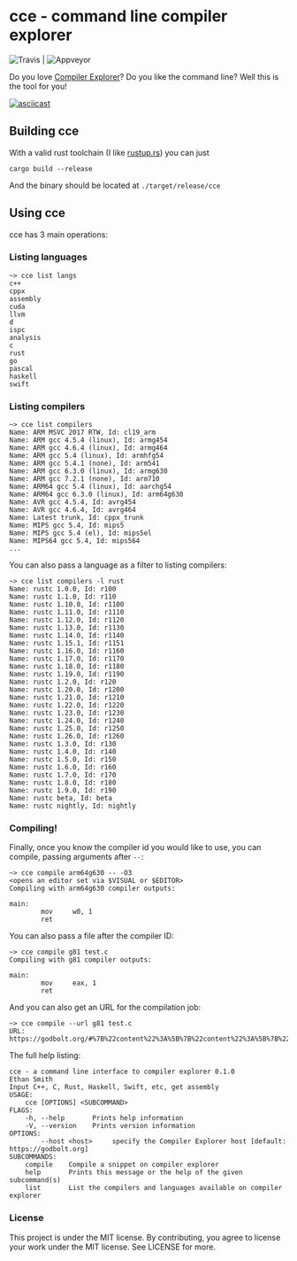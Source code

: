 # cce - command line compiler explorer

![Travis](https://img.shields.io/travis/ethanhs/cce.svg?style=flat-square) | ![Appveyor](https://img.shields.io/appveyor/ci/ethanhs/cce.svg?style=flat-square)

Do you love [Compiler Explorer](https://godbolt.org/)? Do you like the command line? Well this is the tool for you!

[![asciicast](https://asciinema.org/a/lRhuNuTp33d8i2aMwhdNVd8ON.svg)](https://asciinema.org/a/lRhuNuTp33d8i2aMwhdNVd8ON)

## Building cce

With a valid rust toolchain (I like [rustup.rs](https://rustup.rs/)) you can just
```
cargo build --release
```

And the binary should be located at `./target/release/cce`

## Using cce

cce has 3 main operations:

### Listing languages

```
~> cce list langs
c++
cppx
assembly
cuda
llvm
d
ispc
analysis
c
rust
go
pascal
haskell
swift
```

### Listing compilers

```
~> cce list compilers
Name: ARM MSVC 2017 RTW, Id: cl19_arm
Name: ARM gcc 4.5.4 (linux), Id: armg454
Name: ARM gcc 4.6.4 (linux), Id: armg464
Name: ARM gcc 5.4 (linux), Id: armhfg54
Name: ARM gcc 5.4.1 (none), Id: arm541
Name: ARM gcc 6.3.0 (linux), Id: armg630
Name: ARM gcc 7.2.1 (none), Id: arm710
Name: ARM64 gcc 5.4 (linux), Id: aarchg54
Name: ARM64 gcc 6.3.0 (linux), Id: arm64g630
Name: AVR gcc 4.5.4, Id: avrg454
Name: AVR gcc 4.6.4, Id: avrg464
Name: Latest trunk, Id: cppx_trunk
Name: MIPS gcc 5.4, Id: mips5
Name: MIPS gcc 5.4 (el), Id: mips5el
Name: MIPS64 gcc 5.4, Id: mips564
...
```

You can also pass a language as a filter to listing compilers:

```
~> cce list compilers -l rust
Name: rustc 1.0.0, Id: r100
Name: rustc 1.1.0, Id: r110
Name: rustc 1.10.0, Id: r1100
Name: rustc 1.11.0, Id: r1110
Name: rustc 1.12.0, Id: r1120
Name: rustc 1.13.0, Id: r1130
Name: rustc 1.14.0, Id: r1140
Name: rustc 1.15.1, Id: r1151
Name: rustc 1.16.0, Id: r1160
Name: rustc 1.17.0, Id: r1170
Name: rustc 1.18.0, Id: r1180
Name: rustc 1.19.0, Id: r1190
Name: rustc 1.2.0, Id: r120
Name: rustc 1.20.0, Id: r1200
Name: rustc 1.21.0, Id: r1210
Name: rustc 1.22.0, Id: r1220
Name: rustc 1.23.0, Id: r1230
Name: rustc 1.24.0, Id: r1240
Name: rustc 1.25.0, Id: r1250
Name: rustc 1.26.0, Id: r1260
Name: rustc 1.3.0, Id: r130
Name: rustc 1.4.0, Id: r140
Name: rustc 1.5.0, Id: r150
Name: rustc 1.6.0, Id: r160
Name: rustc 1.7.0, Id: r170
Name: rustc 1.8.0, Id: r180
Name: rustc 1.9.0, Id: r190
Name: rustc beta, Id: beta
Name: rustc nightly, Id: nightly
```

### Compiling!

Finally, once you know the compiler id you would like to use, you can compile, passing arguments after `--`:

```
~> cce compile arm64g630 -- -O3
<opens an editor set via $VISUAL or $EDITOR>
Compiling with arm64g630 compiler outputs:

main:
        mov     w0, 1
        ret
```

You can also pass a file after the compiler ID:

```
~> cce compile g81 test.c
Compiling with g81 compiler outputs:

main:
        mov     eax, 1
        ret
```

And you can also get an URL for the compilation job:
```
~> cce compile --url g81 test.c
URL: https://godbolt.org/#%7B%22content%22%3A%5B%7B%22content%22%3A%5B%7B%22componentName%22%3A%22codeEditor%22%2C%22componentState%22%3A%7B%22id%22%3A1%2C%22options%22%3A%7B%22colouriseAsm%22%3Atrue%2C%22compileOnChange%22%3Atrue%7D%2C%22source%22%3A%22int%20main%28%29%20%7B%5Cr%5Cn%5Ctreturn%201%3B%5Cr%5Cn%7D%5Cr%5Cn%22%7D%2C%22type%22%3A%22component%22%7D%2C%7B%22componentName%22%3A%22compiler%22%2C%22componentState%22%3A%7B%22compiler%22%3A%22g81%22%2C%22filters%22%3A%7B%22commentOnly%22%3Atrue%2C%22directives%22%3Atrue%2C%22intel%22%3Atrue%2C%22labels%22%3Atrue%2C%22trim%22%3Atrue%7D%2C%22options%22%3A%22%22%2C%22source%22%3A1%7D%2C%22type%22%3A%22component%22%7D%5D%2C%22type%22%3A%22row%22%7D%5D%2C%22version%22%3A4%7D
```

The full help listing:

```
cce - a command line interface to compiler explorer 0.1.0
Ethan Smith
Input C++, C, Rust, Haskell, Swift, etc, get assembly
USAGE:
    cce [OPTIONS] <SUBCOMMAND>
FLAGS:
    -h, --help       Prints help information
    -V, --version    Prints version information
OPTIONS:
        --host <host>     specify the Compiler Explorer host [default: https://godbolt.org]
SUBCOMMANDS:
    compile    Compile a snippet on compiler explorer
    help       Prints this message or the help of the given subcommand(s)
    list       List the compilers and languages available on compiler explorer
```

### License

This project is under the MIT license. By contributing, you agree to license your
work under the MIT license. See LICENSE for more.
